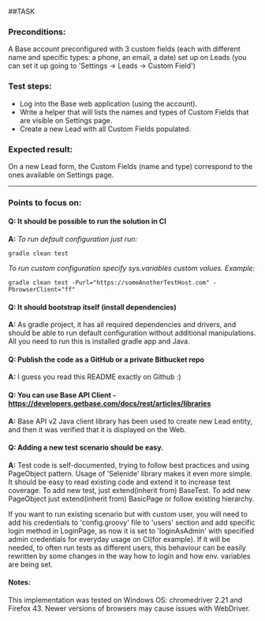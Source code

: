 ##TASK
### Preconditions:
A Base account preconfigured with 3 custom fields (each with different name and specific types: a phone, an email, a date) set up on Leads (you can set it up going to 'Settings -> Leads -> Custom Field')
### Test steps:

- Log into the Base web application (using the account).
- Write a helper that will lists the names and types of Custom Fields that are visible on Settings page.
- Create a new Lead with all Custom Fields populated.

### Expected result:
On a new Lead form, the Custom Fields (name and type) correspond to the ones available on Settings page.

---

### Points to focus on:
#### Q: It should be possible to run the solution in CI
**A:**
_To run default configuration just run:_

`gradle clean test`

_To run custom configuration specify sys.variables custom values.
Example:_

`gradle clean test -Purl="https://someAnotherTestHost.com" -PbrowserClient="ff"`

#### Q: It should bootstrap itself (install dependencies)
**A:**
As gradle project, it has all required dependencies and drivers, and should be able to run default configuration without additional manipulations. All you need to run this is installed gradle app and Java.

#### Q: Publish the code as a GitHub or a private Bitbucket repo
**A:**
I guess you read this README exactly on Github :)

#### Q: You can use Base API Client -https://developers.getbase.com/docs/rest/articles/libraries
**A:**
Base API v2 Java client library has been used to create new Lead entity, and then it was verified that it is displayed on the Web.

#### Q: Adding a new test scenario should be easy.
**A:**
Test code is self-documented, trying to follow best practices and using PageObject pattern. Usage of 'Selenide' library makes it even more simple. It should be easy to read existing code and extend it to increase test coverage.
To add new test, just extend(inherit from) BaseTest. To add new PageObject just extend(inherit from) BasicPage or follow existing hierarchy.

If you want to run existing scenario but with custom user, you will need to add his credentials to 'config.groovy' file to 'users' section and add specific login method in LoginPage, as now it is set to 'loginAsAdmin' with specified admin credentials for everyday usage on CI(for example).
If it will be needed, to often run tests as different users, this behaviour can be easily rewritten by some changes in the way how to login and how env. variables are being set.

#### Notes:
This implementation was tested on Windows OS: chromedriver 2.21 and Firefox 43. Newer versions of browsers may cause issues with WebDriver.
